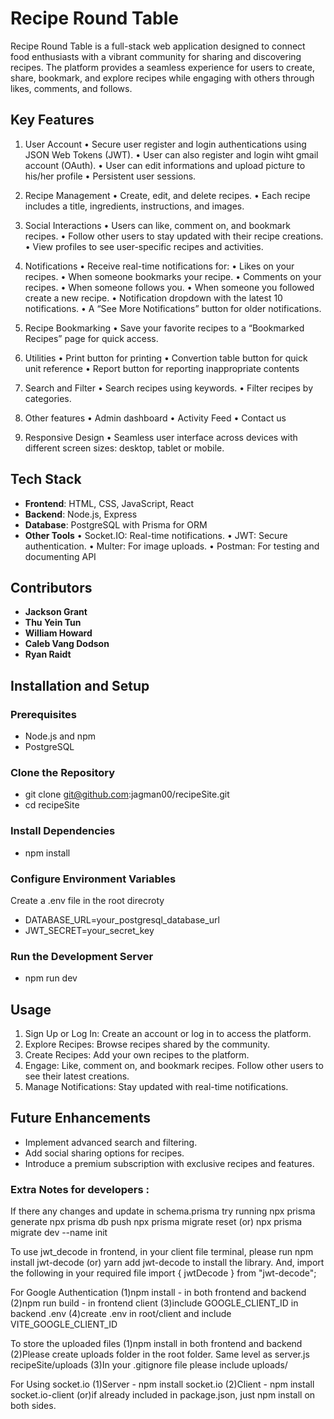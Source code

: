 # Recipe Round Table
Recipe Round Table is a full-stack web application designed to connect food enthusiasts with a vibrant community for sharing and discovering recipes. The platform provides a seamless experience for users to create, share, bookmark, and explore recipes while engaging with others through likes, comments, and follows.

## Key Features
1. User Account
	•	Secure user register and login authentications using JSON Web Tokens (JWT).
    •	User can also register and login wiht gmail account (OAuth).
    •	User can edit informations and upload picture to his/her profile
	•	Persistent user sessions.

2. Recipe Management
	•	Create, edit, and delete recipes.
	•	Each recipe includes a title, ingredients, instructions, and images.

3. Social Interactions
	•	Users can like, comment on, and bookmark recipes.
	•	Follow other users to stay updated with their recipe creations.
	•	View profiles to see user-specific recipes and activities.

4. Notifications
	•	Receive real-time notifications for:
	    •	Likes on your recipes.
        •	When someone bookmarks your recipe.
	    •	Comments on your recipes.
	    •	When someone follows you.
        •	When someone you followed create a new recipe.
	•	Notification dropdown with the latest 10 notifications.
	•	A “See More Notifications” button for older notifications.

5. Recipe Bookmarking
	•	Save your favorite recipes to a “Bookmarked Recipes” page for quick access.

6. Utilities
    •	Print button for printing
    •	Convertion table button for quick unit reference
    •	Report button for reporting inappropriate contents

7. Search and Filter
	•	Search recipes using keywords.
	•	Filter recipes by categories.

7. Other features
    •	Admin dashboard
    •	Activity Feed
    •	Contact us

8. Responsive Design 
    •	Seamless user interface across devices with different screen sizes: desktop, tablet or mobile.

## Tech Stack
- **Frontend**: HTML, CSS, JavaScript, React
- **Backend**: Node.js, Express
- **Database**: PostgreSQL with Prisma for ORM
- **Other Tools**
	•	Socket.IO: Real-time notifications.
	•	JWT: Secure authentication.
	•	Multer: For image uploads.
    •	Postman: For testing and documenting API

## Contributors
- **Jackson Grant**
- **Thu Yein Tun**
- **William Howard**
- **Caleb Vang Dodson**
- **Ryan Raidt**

## Installation and Setup
### Prerequisites
- Node.js and npm
- PostgreSQL

### Clone the Repository
- git clone git@github.com:jagman00/recipeSite.git
- cd recipeSite

### Install Dependencies
- npm install 

### Configure Environment Variables
Create a .env file in the root direcroty
- DATABASE_URL=your_postgresql_database_url
- JWT_SECRET=your_secret_key

### Run the Development Server
- npm run dev


## Usage
1.	Sign Up or Log In: Create an account or log in to access the platform.
2.	Explore Recipes: Browse recipes shared by the community.
3.	Create Recipes: Add your own recipes to the platform.
4.	Engage: Like, comment on, and bookmark recipes. Follow other users to see their latest creations.
5.	Manage Notifications: Stay updated with real-time notifications.

## Future Enhancements
- Implement advanced search and filtering. 
- Add social sharing options for recipes.
- Introduce a premium subscription with exclusive recipes and features.


### Extra Notes for developers : 
If there any changes and update in schema.prisma
try running 
npx prisma generate 
npx prisma db push
npx prisma migrate reset
(or)
npx prisma migrate dev --name init

To use jwt_decode in frontend, in your client file terminal, please run
npm install jwt-decode (or) 
yarn add jwt-decode to install the library.
And, import the following in your required file
import { jwtDecode } from "jwt-decode";

For Google Authentication
(1)npm install - in both frontend and backend
(2)npm run build - in frontend client
(3)include GOOGLE_CLIENT_ID in backend .env
(4)create .env in root/client and include VITE_GOOGLE_CLIENT_ID

To store the uploaded files 
(1)npm install in both frontend and backend
(2)Please create uploads folder in the root folder. Same level as server.js
recipeSite/uploads
(3)In your .gitignore file please include
uploads/

For Using socket.io
(1)Server - npm install socket.io
(2)Client - npm install socket.io-client
(or)if already included in package.json, just npm install on both sides.